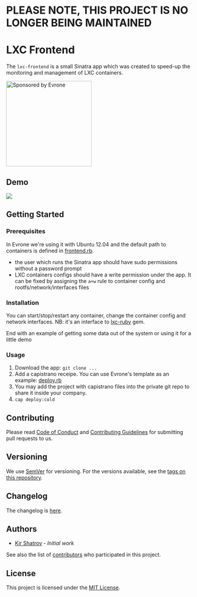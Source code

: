 # PLEASE NOTE, THIS PROJECT IS NO LONGER BEING MAINTAINED
# LXC Frontend

The `lxc-frontend` is a small Sinatra app which was created to speed-up the monitoring and management of LXC containers. 

<a href="https://evrone.com/?utm_source=github.com">
  <img src="https://evrone.com/logo/evrone-sponsored-logo.png"
       alt="Sponsored by Evrone" width="231">
</a>

## Demo

![](http://f.cl.ly/items/2V1L3Y0y1S1K2z392x3n/Screen%20Shot%202012-09-17%20at%2012.09.56%20PM.png)

## Getting Started
### Prerequisites

In Evrone we're using it with Ubuntu 12.04 and the default path to containers is defined 
in [frontend.rb](https://github.com/evrone/lxc-frontend/blob/master/frontend.rb#L3).

* the user which runs the Sinatra app should have sudo permissions without a password prompt
* LXC containers configs should have a write permission under the app. It can be fixed by assigning the `a+w` rule 
to container config and rootfs/network/interfaces files

### Installation

You can start/stop/restart any container, change the container config and network interfaces. 
NB: it's an interface to [lxc-ruby](https://github.com/sosedoff/lxc-ruby) gem.

End with an example of getting some data out of the system or using it for a little demo

### Usage

1. Download the app: `git clone ...`
2. Add a capistrano receipe. You can use Evrone's template as an example: [deploy.rb](https://gist.github.com/3743779)
3. You may add the project with capistrano files into the private git repo to share it inside your company.
4. `cap deploy:cold`

## Contributing

Please read [Code of Conduct](CODE-OF-CONDUCT.md) and [Contributing Guidelines](CONTRIBUTING.md) for submitting pull requests to us.

## Versioning

We use [SemVer](http://semver.org/) for versioning. For the versions available, 
see the [tags on this repository](https://github.com/evrone/lxc-frontend). 

## Changelog

The changelog is [here](CHANGELOG.md).

## Authors

* [Kir Shatrov](https://github.com/kirs) - *Initial work*

See also the list of [contributors](https://github.com/evrone/lxc-frontend/contributors) who participated in this project.

## License

This project is licensed under the [MIT License](LICENSE).
